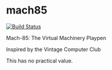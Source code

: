 # mach85

[![Build Status](https://travis-ci.org/blackchip-org/mach85.svg?branch=master)](https://travis-ci.org/blackchip-org/mach85)

Mach-85: The Virtual Machinery Playpen

Inspired by the Vintage Computer Club

This has no practical value.

